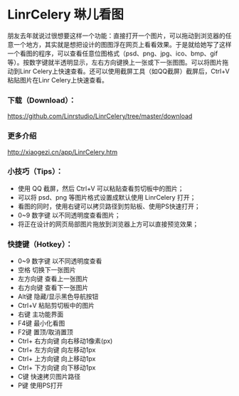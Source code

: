 # LinrCelery 琳儿看图

朋友去年就说过很想要这样一个功能：直接打开一个图片，可以拖动到浏览器的任意一个地方，其实就是想把设计的图图浮在网页上看看效果。于是就给她写了这样一个看图的程序，可以查看任意位图格式（psd、png、jpg、ico、bmp、gif等）。按数字键就半透明显示，左右方向键换上一张或下一张图图。可以将图片拖动到Linr Celery上快速查看。还可以使用截屏工具（如QQ截屏）截屏后，Ctrl+V粘贴图片在Linr Celery上快速查看。 

### 下载（Download）：
https://github.com/Linrstudio/LinrCelery/tree/master/download

### 更多介绍
http://xiaogezi.cn/app/LinrCelery.htm

### 小技巧（Tips）：
* 使用 QQ 截屏，然后 Ctrl+V 可以粘贴查看剪切板中的图片；
* 可以将 psd、png 等图片格式设置成默认使用 LinrCelery 打开；
* 看图的同时，使用右键可以拷贝路径到剪贴板、使用PS快速打开；
* 0~9 数字键 以不同透明度查看图片；
* 将正在设计的网页局部图片拖放到浏览器上方可以直接预览效果；

### 快捷键（Hotkey）：
* 0~9 数字键 以不同透明度查看
* 空格 切换下一张图片
* 左方向键 查看上一张图片
* 右方向键 查看下一张图片
* Alt键 隐藏/显示黑色导航按钮
* Ctrl+V 粘贴剪切板中的图片
* 右键 主功能界面
* F4键 最小化看图
* F2键 置顶/取消置顶
* Ctrl+ 右方向键 向右移动1像素(px)
* Ctrl+ 左方向键 向左移动1px
* Ctrl+ 上方向键 向上移动1px
* Ctrl+ 下方向键 向下移动1px
* C键 快速拷贝图片路径
* P键 使用PS打开
